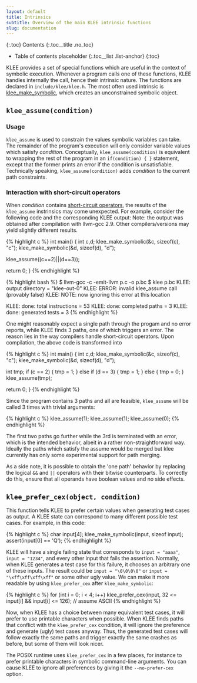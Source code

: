 ```yaml
---
layout: default
title: Intrinsics
subtitle: Overview of the main KLEE intrinsic functions
slug: documentation
---
```


{:.toc}
Contents
{:.toc__title .no_toc}
* Table of contents placeholder
{:.toc__list .list-anchor}
{:toc}
 
KLEE provides a set of special functions which are useful in the context of symbolic execution. Whenever a program calls one of these functions, KLEE handles internally the call, hence their intrinsic nature. The functions are declared in `include/klee/klee.h`. The most often used intrinsic is [klee_make_symbolic]({{site.baseurl}}/tutorials/testing-function), which creates an unconstrained symbolic object.

## `klee_assume(condition)`

### Usage

`klee_assume` is used to constrain the values symbolic variables can take. The remainder of the program's execution will only consider variable values which satisfy _condition_. Conceptually, `klee_assume(condition)` is equivalent to wrapping the rest of the program in an `if(condition) { }` statement, except that the former prints an error if the condition is unsatisfiable. Technically speaking, `klee_assume(condition)` adds _condition_ to the current path constraints.

### Interaction with short-circuit operators

When _condition_ contains [short-circuit operators](https://en.wikipedia.org/wiki/Short-circuit_evaluation), the results of the `klee_assume` instrinsics may come unexpected. For example, consider the following code and the corresponding KLEE output: Note: the output was obtained after compilation with llvm-gcc 2.9. Other compilers/versions may yield slightly different results.

{% highlight c %}
int main()
{
  int c,d;
  klee_make_symbolic(&c, sizeof(c), "c");
  klee_make_symbolic(&d, sizeof(d), "d");

  klee_assume((c==2)||(d==3));

  return 0;
}
{% endhighlight %}

{% highlight bash %}
$ llvm-gcc -c -emit-llvm p.c -o p.bc
$ klee p.bc
KLEE: output directory = "klee-out-0"
KLEE: ERROR: invalid klee_assume call (provably false)
KLEE: NOTE: now ignoring this error at this location

KLEE: done: total instructions = 53
KLEE: done: completed paths = 3
KLEE: done: generated tests = 3
{% endhighlight %}

One might reasonably expect a single path through the progam and no error reports, while KLEE finds 3 paths, one of which triggers an error. The reason lies in the way compilers handle short-circuit operators. Upon compilation, the above code is transformed into 

{% highlight c %}
int main()
{
  int c,d;
  klee_make_symbolic(&c, sizeof(c), "c");
  klee_make_symbolic(&d, sizeof(d), "d");
  
  int tmp;
  if (c == 2) {
    tmp = 1;
  } else if (d == 3) {
    tmp = 1;
  } else {
    tmp = 0;
  }
  klee_assume(tmp);
  
  return 0;
}
{% endhighlight %}

Since the program contains 3 paths and all are feasible, `klee_assume` will be called 3 times with trivial arguments:

{% highlight c %}
klee_assume(1);
klee_assume(1);
klee_assume(0);
{% endhighlight %}

The first two paths go further while the 3rd is terminated with an error, which is the intended behavior, albeit in a rather non-straightforward way. Ideally the paths which satisfy the assume would be merged but klee currently has only some experimental support for path merging. 

As a side note, it is possible to obtain the 'one path' behavior by replacing the logical `&&` and `||` operators with their bitwise counterparts. To correctly do this, ensure that all operands have boolean values and no side effects.

## `klee_prefer_cex(object, condition)`

This function tells KLEE to prefer certain values when generating test cases as output. A KLEE state can correspond to many different possible test cases. For example, in this code:

{% highlight c %}
char input[4];
klee_make_symbolic(input, sizeof input);
assert(input[0] == 'Q');
{% endhighlight %}

KLEE will have a single failing state that corresponds to `input = "aaaa"`, `input = "1234"`, and every other input that fails the assertion. Normally, when KLEE generates a test case for this failure, it chooses an arbitrary one of these inputs. The result could be `input = "\0\0\0\0"` or `input = "\xff\xff\xff\xff"` or some other ugly value. We can make it more readable by using `klee_prefer_cex` after `klee_make_symbolic`:

{% highlight c %}
for (int i = 0; i < 4; i++)
  klee_prefer_cex(input, 32 <= input[i] && input[i] <= 126); // assume ASCII
{% endhighlight %}

Now, when KLEE has a choice between many equivalent test cases, it will prefer to use printable characters when possible. When KLEE finds paths that conflict with the `klee_prefer_cex` condition, it will ignore the preference and generate (ugly) test cases anyway. Thus, the generated test cases will follow exactly the same paths and trigger exactly the same crashes as before, but some of them will look nicer.

The POSIX runtime uses `klee_prefer_cex` in a few places, for instance to prefer printable characters in symbolic command-line arguments. You can cause KLEE to ignore all preferences by giving it the `--no-prefer-cex` option.
